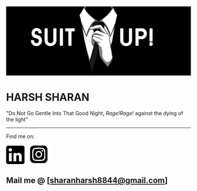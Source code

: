 ![Me](suitUp.jpeg)

# HARSH SHARAN
"Do Not Go Gentle Into That Good Night, 
_Rage!Rage!_ against the dying of the light"
____________________________________________________________________________________________________________________________________________________________________
Find me on:

[<img src="lin.png" alt="LinkedIn" width="50"/>](https://www.linkedin.com/in/harsh-sharan/) [<img src="instaa.png" alt="Insta" width="70"/>](https://www.instagram.com/harsh__sharan/) 

## Mail me @ [sharanharsh8844@gmail.com]

<!-- [Harsh's github stats](https://github-readme-stats.vercel.app/api?username=sharan8844&show_icons=true&theme=gruvbox&hide=stars,prs,issues)

